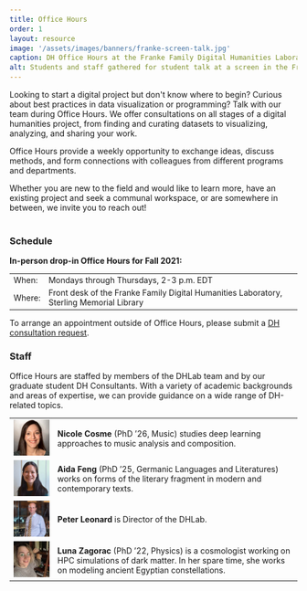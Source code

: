 ```yaml
---
title: Office Hours
order: 1
layout: resource
image: '/assets/images/banners/franke-screen-talk.jpg'
caption: DH Office Hours at the Franke Family Digital Humanities Laboratory. Photo by Mara Lavitt.
alt: Students and staff gathered for student talk at a screen in the Franke Family Digital Humanities Laboratory.
---
```


Looking to start a digital project but don't know where to begin? Curious about best practices in data visualization or programming? Talk with our team during Office Hours. We offer consultations on all stages of a digital humanities project, from finding and curating datasets to visualizing, analyzing, and sharing your work.
 
Office Hours provide a weekly opportunity to exchange ideas, discuss methods, and form connections with colleagues from different programs and departments.
 
Whether you are new to the field and would like to learn more, have an existing project and seek a communal workspace, or are somewhere in between, we invite you to reach out! 
<br>
<br>
 
### Schedule

**In-person drop-in Office Hours for Fall 2021:**

<table>
  <tbody>
    <tr>
      <td>When:</td>
      <td>Mondays through Thursdays, 2-3 p.m. EDT</td>
    </tr>
    <tr>
      <td>Where:</td>
      <td>Front desk of the Franke Family Digital Humanities Laboratory, Sterling Memorial Library</td>
    </tr>
  </tbody>
</table>

To arrange an appointment outside of Office Hours, please submit a <a href='https://docs.google.com/forms/d/e/1FAIpQLSe4Lyo8EEdoiTLosfnmOUNEsZZToCD_n7dZ10ypCerw4diJGA/viewform' target='_blank'>DH consultation request</a>. 
 
 
### Staff

Office Hours are staffed by members of the DHLab team and by our graduate student DH Consultants. With a variety of academic backgrounds and areas of expertise, we can provide guidance on a wide range of DH-related topics.

<table>
  <tbody>
    <tr>
	     <td><img src='/assets/images/about/consultant_cosme.jpg' alt='DH Consultant Nicole Cosme' width='200'></td>
	     <td><b>Nicole Cosme</b> (PhD ’26, Music) studies deep learning approaches to music analysis and composition.</td>
	   </tr>
	   <tr>
	     <td><img src='/assets/images/about/consultant_feng.jpg' alt='DH Consultant Aida Feng' width='200'></td>
	     <td><b>Aida Feng</b> (PhD ’25, Germanic Languages and Literatures) works on forms of the literary fragment in modern and contemporary texts.</td>
	   </tr>
	   <tr>
	     <td><img src='/assets/images/about/team/PL-sq.jpg' alt='DHLab Director Peter Leonard' width='200'></td>
	     <td><b>Peter Leonard</b> is Director of the DHLab.</td>
	   </tr>
	   <tr>
	     <td><img src='/assets/images/about/consultant_zagorac.jpg' alt='DH Consultant Luna Zagorac' width='200'></td>
	     <td><b>Luna Zagorac</b> (PhD ’22, Physics) is a cosmologist working on HPC simulations of dark matter. In her spare time, she works on modeling ancient Egyptian constellations.</td>
	   </tr>
  </tbody>
</table>
